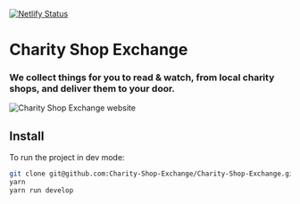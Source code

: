 [![Netlify Status](https://api.netlify.com/api/v1/badges/452e3b82-ecc9-4c03-9c27-ce26f59e782f/deploy-status)](https://app.netlify.com/sites/quizzical-minsky-8b8868/deploys)

# Charity Shop Exchange

### We collect things for you to read & watch, from local charity shops, and deliver them to your door.

![Charity Shop Exchange website](https://user-images.githubusercontent.com/11790973/78511026-56e47f00-7791-11ea-9931-62821c0bbb5f.png)

## Install

To run the project in dev mode:

```bash
git clone git@github.com:Charity-Shop-Exchange/Charity-Shop-Exchange.git
yarn
yarn run develop
```
